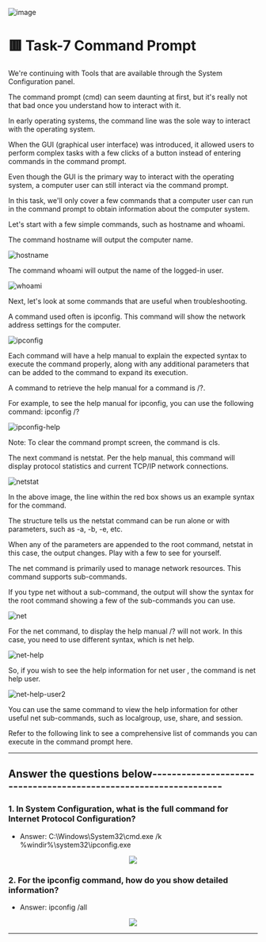 

![image](https://user-images.githubusercontent.com/94435318/162122757-c0dfdb99-8f42-4044-95c1-4bd8e1775fa2.png)

# 🟥 Task-7 Command Prompt

We're continuing with Tools that are available through the System Configuration panel.

The command prompt (cmd) can seem daunting at first, but it's really not that bad once you understand how to interact with it. 

In early operating systems, the command line was the sole way to interact with the operating system.

When the GUI (graphical user interface) was introduced, it allowed users to perform complex tasks with a few clicks of a button instead of entering commands in the command prompt. 

Even though the GUI is the primary way to interact with the operating system, a computer user can still interact via the command prompt. 

In this task, we'll only cover a few commands that a computer user can run in the command prompt to obtain information about the computer system.

Let's start with a few simple commands, such as hostname and whoami.

The command hostname will output the computer name.

![hostname](https://user-images.githubusercontent.com/94435318/162135214-65dc7403-48d7-4de8-9d28-6910139632f3.png)

The command whoami will output the name of the logged-in user.

![whoami](https://user-images.githubusercontent.com/94435318/162135254-e171086d-3eb6-46f5-8996-30330612ac52.png)

Next, let's look at some commands that are useful when troubleshooting.

A command used often is ipconfig. This command will show the network address settings for the computer.

![ipconfig](https://user-images.githubusercontent.com/94435318/162135290-c0a5dc50-ca7b-40e4-a3d3-6c7af83aed63.png)

Each command will have a help manual to explain the expected syntax to execute the command properly, along with any additional parameters that can be added to the command to expand its execution.

A  command to retrieve the help manual for a command is /?.

For example, to see the help manual for ipconfig, you can use the following command: ipconfig /?

![ipconfig-help](https://user-images.githubusercontent.com/94435318/162135443-0c0fb8d0-29f1-43c4-bd60-44d216f60426.png)

Note: To clear the command prompt screen, the command is cls. 

The next command is netstat. Per the help manual, this command will display protocol statistics and current TCP/IP network connections. 

![netstat](https://user-images.githubusercontent.com/94435318/162135461-703a17bf-af9b-4b6e-8c65-1a5f8e1f564d.png)

In the above image, the line within the red box shows us an example syntax for the command. 

The structure tells us the netstat command can be run alone or with parameters, such as -a,  -b,  -e, etc. 

When any of the parameters are appended to the root command, netstat in this case, the output changes. Play with a few to see for yourself. 

The net command is primarily used to manage network resources. This command supports sub-commands.

If you type net without a sub-command, the output will show the syntax for the root command showing a few of the sub-commands you can use.

![net](https://user-images.githubusercontent.com/94435318/162135492-5bb0da1b-6ac8-4f22-b631-d1c728cf425d.png)

For the net command, to display the help manual /? will not work. In this case, you need to use different syntax, which is net help.

![net-help](https://user-images.githubusercontent.com/94435318/162135526-df501fe3-0f01-4208-b06c-67b80461d635.png)

So, if you wish to see the help information for net user , the command is net help user. 

![net-help-user2](https://user-images.githubusercontent.com/94435318/162135546-2ccca885-2736-494d-9a8f-661af9584d75.png)

You can use the same command to view the help information for other useful net sub-commands, such as localgroup, use, share, and session. 

Refer to the following link to see a comprehensive list of commands you can execute in the command prompt here. 

--------------------------------------------------------------------------------------------

Answer the questions below-----------------------------------------------------------------
--

### 1. In System Configuration, what is the full command for Internet Protocol Configuration?

- Answer: C:\Windows\System32\cmd.exe /k %windir%\system32\ipconfig.exe

<p align="center">
  <img src="https://user-images.githubusercontent.com/94435318/162128936-dbd8a21a-d43a-472e-9649-5b1781e67790.png">
 </p>
 
 ### 2. For the ipconfig command, how do you show detailed information?

- Answer: ipconfig /all

<p align="center">
  <img src="https://user-images.githubusercontent.com/94435318/162129071-37dc709a-f340-4fd9-9b22-f1253df65e7d.png">
</p>  
  
-------------------------------------------------------------------------------------------------- 
